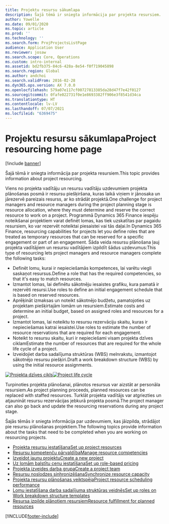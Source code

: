 ```yaml
---
title: Projektu resursu sākumlapa
description: Šajā tēmā ir sniegta informācija par projekta resursiem.
author: Yowelle
ms.date: 09/01/2020
ms.topic: article
ms.prod: ''
ms.technology: ''
ms.search.form: ProjProjectsListPage
audience: Application User
ms.reviewer: josaw
ms.search.scope: Core, Operations
ms.custom: intro-internal
ms.assetid: bd2fb375-84c6-428a-8e54-f0f719045898
ms.search.region: Global
ms.author: andchoi
ms.search.validFrom: 2016-02-28
ms.dyn365.ops.version: AX 7.0.0
ms.openlocfilehash: 579a07e117cf00727813385da28d47f7e42f0127
ms.sourcegitcommit: 0fafe022731f0e1e8693382ff906e3f8541d34ca
ms.translationtype: HT
ms.contentlocale: lv-LV
ms.lasthandoff: 07/07/2021
ms.locfileid: "6369475"
---
```

# <a name="project-resourcing-home-page"></a><span data-ttu-id="4da99-103">Projektu resursu sākumlapa</span><span class="sxs-lookup"><span data-stu-id="4da99-103">Project resourcing home page</span></span>

[!include [banner](../includes/banner.md)]

<span data-ttu-id="4da99-104">Šajā tēmā ir sniegta informācija par projekta resursiem.</span><span class="sxs-lookup"><span data-stu-id="4da99-104">This topic provides information about project resourcing.</span></span>

<span data-ttu-id="4da99-105">Viens no projekta vadītāju un resursu vadītāju uzdevumiem projekta plānošanas posmā ir resursu piešķiršana, kuras laikā viņiem ir jānosaka un jārezervē pareizais resurss, ar ko strādāt projektā.</span><span class="sxs-lookup"><span data-stu-id="4da99-105">One challenge for project managers and resource managers during the project planning stage is resource allocation, where they must determine and reserve the correct resource to work on a project.</span></span> <span data-ttu-id="4da99-106">Programmā Dynamics 365 Finance iespēju noteikšanai projektiem varat definēt lomas, kas tiek uzskatītas par pagaidu resursiem, ko var rezervēt noteiktai piesaistei vai tās daļai.</span><span class="sxs-lookup"><span data-stu-id="4da99-106">In Dynamics 365 Finance, resourcing capabilities for projects let you define roles that are treated as temporary resources that can be reserved for a specific engagement or part of an engagement.</span></span> <span data-ttu-id="4da99-107">Šāda veida resursu plānošana ļauj projekta vadītājiem un resursu vadītājiem izpildīt šādus uzdevumus:</span><span class="sxs-lookup"><span data-stu-id="4da99-107">This type of resourcing lets project managers and resource managers complete the following tasks:</span></span>

- <span data-ttu-id="4da99-108">Definēt lomu, kurai ir nepieciešamās kompetences, lai varētu viegli saskaņot resursus.</span><span class="sxs-lookup"><span data-stu-id="4da99-108">Define a role that has the required competencies, so that it's easy to match resources.</span></span>
- <span data-ttu-id="4da99-109">Izmantot lomas, lai definētu sākotnēju iesaistes grafiku, kura pamatā ir rezervēti resursi.</span><span class="sxs-lookup"><span data-stu-id="4da99-109">Use roles to define an initial engagement schedule that is based on reserved resources.</span></span>
- <span data-ttu-id="4da99-110">Aprēķināt izmaksas un noteikt sākotnējo budžetu, pamatojoties uz projektam piešķirtajām lomām un resursiem.</span><span class="sxs-lookup"><span data-stu-id="4da99-110">Estimate costs and determine an initial budget, based on assigned roles and resources for a project.</span></span>
- <span data-ttu-id="4da99-111">Izmantot lomas, lai noteiktu to resursu rezervāciju skaitu, kuras ir nepieciešamas katrai iesaistei.</span><span class="sxs-lookup"><span data-stu-id="4da99-111">Use roles to estimate the number of resource reservations that are required for each engagement.</span></span>
- <span data-ttu-id="4da99-112">Noteikt to resursu skaitu, kuri ir nepieciešami visam projekta dzīves ciklam</span><span class="sxs-lookup"><span data-stu-id="4da99-112">Estimate the number of resources that are required for the whole life cycle of a project.</span></span>
- <span data-ttu-id="4da99-113">Izveidojiet darba sadalījuma struktūras (WBS) melnrakstu, izmantojot sākotnējo resursu piešķiri.</span><span class="sxs-lookup"><span data-stu-id="4da99-113">Draft a work breakdown structure (WBS) by using the initial resource assignments.</span></span>

<span data-ttu-id="4da99-114">[![Projekta dzīves cikls](./media/projectresourcing02-1024x812.jpg)](./media/projectresourcing02.jpg)</span><span class="sxs-lookup"><span data-stu-id="4da99-114">[![Project life cycle](./media/projectresourcing02-1024x812.jpg)](./media/projectresourcing02.jpg)</span></span>

<span data-ttu-id="4da99-115">Turpinoties projekta plānošanai, plānotos resursus var aizstāt ar personāla resursiem.</span><span class="sxs-lookup"><span data-stu-id="4da99-115">As project planning proceeds, planned resources can be replaced with staffed resources.</span></span> <span data-ttu-id="4da99-116">Turklāt projekta vadītājs var atgriezties un atjaunināt resursu rezervācijas jebkurā projekta posmā.</span><span class="sxs-lookup"><span data-stu-id="4da99-116">The project manager can also go back and update the resourcing reservations during any project stage.</span></span>

<span data-ttu-id="4da99-117">Šajās tēmās ir sniegta informācija par uzdevumiem, kas jāizpilda, strādājot pie resursu plānošanas projektiem.</span><span class="sxs-lookup"><span data-stu-id="4da99-117">The following topics provide information about the tasks that need to be completed when you are working on resourcing projects.</span></span>

- [<span data-ttu-id="4da99-118">Projekta resursu iestatīšana</span><span class="sxs-lookup"><span data-stu-id="4da99-118">Set up project resources</span></span>](set-up-project-resources.md)
- [<span data-ttu-id="4da99-119">Resursu kompetenču pārvaldība</span><span class="sxs-lookup"><span data-stu-id="4da99-119">Manage resource competencies</span></span>](manage-resource-competencies.md)
- [<span data-ttu-id="4da99-120">Izveidot jaunu projektu</span><span class="sxs-lookup"><span data-stu-id="4da99-120">Create a new project</span></span>](create-new-project.md)
- [<span data-ttu-id="4da99-121">Uz lomām balstītu cenu iestatīšana</span><span class="sxs-lookup"><span data-stu-id="4da99-121">Set up role-based pricing</span></span>](set-up-role-based-pricing.md)
- [<span data-ttu-id="4da99-122">Projekta izveides darba grupa</span><span class="sxs-lookup"><span data-stu-id="4da99-122">Create a project team</span></span>](create-project-team.md)
- [<span data-ttu-id="4da99-123">Resursu noslodzes sinhronizēšana</span><span class="sxs-lookup"><span data-stu-id="4da99-123">Synchronize resource capacity</span></span>](synchronize-resource-capacity.md)
- [<span data-ttu-id="4da99-124">Projekta resursu plānošanas veiktspēja</span><span class="sxs-lookup"><span data-stu-id="4da99-124">Project resource scheduling performance</span></span>](project-scheduling-performance.md)
- [<span data-ttu-id="4da99-125">Lomu iestatīšana darba sadalījuma struktūras veidnēs</span><span class="sxs-lookup"><span data-stu-id="4da99-125">Set up roles on Work breakdown structure templates</span></span>](set-up-roles-wbs-template.md)
- [<span data-ttu-id="4da99-126">Resursa izpilde plānotiem resursiem</span><span class="sxs-lookup"><span data-stu-id="4da99-126">Resource fulfillment for planned resources</span></span>](resource-fulfillment-planned-resources.md)


[!INCLUDE[footer-include](../includes/footer-banner.md)]